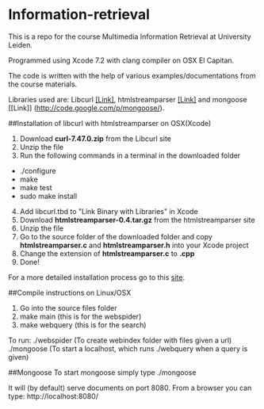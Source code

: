 # Information-retrieval
This is a repo for the course Multimedia Information Retrieval at University Leiden.

Programmed using Xcode 7.2 with clang compiler on OSX El Capitan. 

The code is written with the help of various examples/documentations from the course materials. 

Libraries used are: Libcurl [[Link]](http://curl.haxx.se/libcurl/), htmlstreamparser [[Link]](https://code.google.com/archive/p/htmlstreamparser/) and mongoose [[Link]] (http://code.google.com/p/mongoose/).

##Installation of libcurl with htmlstreamparser on OSX(Xcode)
1. Download **curl-7.47.0.zip** from the Libcurl site
2. Unzip the file
3. Run the following commands in a terminal in the downloaded folder
  * ./configure
  * make
  * make test
  * sudo make install
4. Add libcurl.tbd to "Link Binary with Libraries" in Xcode
5. Download **htmlstreamparser-0.4.tar.gz** from the htmlstreamparser site
6. Unzip the file
7. Go to the source folder of the downloaded folder and copy **htmlstreamparser.c** and **htmlstreamparser.h** into your Xcode project
8. Change the extension of **htmlstreamparser.c** to **.cpp**
9. Done!

For a more detailed installation process go to this [site](http://dahu.co.uk/blog/?p=77).

##Compile instructions on Linux/OSX
1. Go into the source files folder
2. make main (this is for the webspider)
3. make webquery (this is for the search)

To run:
./webspider (To create webindex folder with files given a url)
./mongoose (To start a localhost, which runs ./webquery when a query is given)

##Mongoose
To start mongoose simply type ./mongoose

It will (by default) serve documents on port 8080. From a browser you can type: http://localhost:8080/

